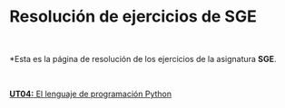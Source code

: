 # Resolución de ejercicios de SGE
<br>

*Esta es la página de resolución de los ejercicios de la asignatura **SGE**.

<br>

[**UT04:** El lenguaje de programación Python ](./ut04/index.md)
